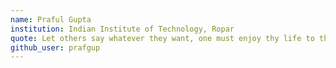 ```yaml
---
name: Praful Gupta
institution: Indian Institute of Technology, Ropar
quote: Let others say whatever they want, one must enjoy thy life to the fullest.
github_user: prafgup
---
```

